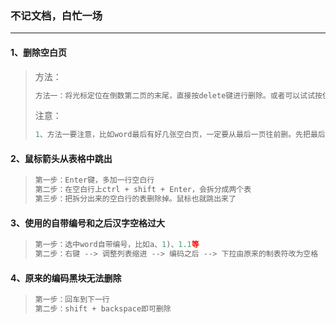 ### 不记文档，白忙一场

------

#### 1、删除空白页

> 方法：
>
> ```python
> 方法一：将光标定位在倒数第二页的末尾，直接按delete键进行删除。或者可以试试按住ctrl键再按delete键。
> ```
> 注意：
>
> ```python
> 1、方法一要注意，比如word最后有好几张空白页，一定要从最后一页往前删。先把最后一页的换行符都删掉，再	把鼠标定为在倒数第二页的最后一行，如果鼠标不在最后一行，就一直按换行符，定为到最后一行。再按 		DELETE键，就可以删除最后一页空白页了。
> ```
>

#### 2、鼠标箭头从表格中跳出

> ```python
> 第一步：Enter键，多加一行空白行
> 第二步：在空白行上ctrl + shift + Enter，会拆分成两个表
> 第三步：把拆分出来的空白行的表删除掉。鼠标也就跳出来了
> ```

#### 3、使用的自带编号和之后汉字空格过大

> ```python
> 第一步：选中word自带编号，比如a、1)、1.1等
> 第二步：右键 --> 调整列表缩进 --> 编码之后 --> 下拉由原来的制表符改为空格
> ```
>

#### 4、原来的编码黑块无法删除

> ```python
> 第一步：回车到下一行
> 第二步：shift + backspace即可删除
> ```

